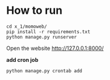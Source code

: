 # How to run
```
cd x_1/momoweb/
pip install -r requirements.txt
python manage.py runserver
```
Open the website http://127.0.0.1:8000/

**add cron job**
```
python manage.py crontab add
```
